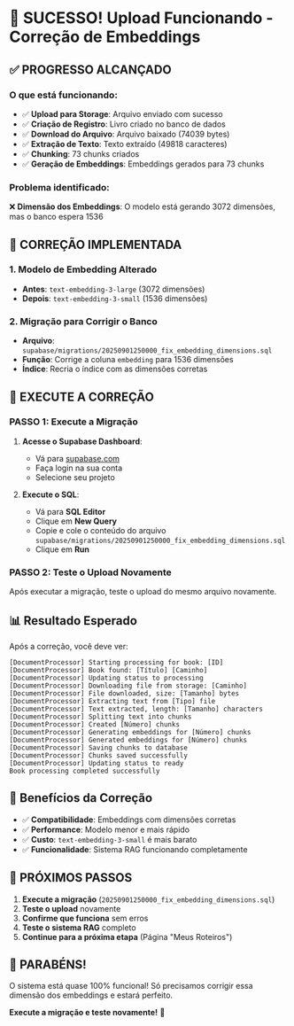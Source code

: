 # 🎉 SUCESSO! Upload Funcionando - Correção de Embeddings

## ✅ **PROGRESSO ALCANÇADO**

### **O que está funcionando:**
- ✅ **Upload para Storage**: Arquivo enviado com sucesso
- ✅ **Criação de Registro**: Livro criado no banco de dados
- ✅ **Download do Arquivo**: Arquivo baixado (74039 bytes)
- ✅ **Extração de Texto**: Texto extraído (49818 caracteres)
- ✅ **Chunking**: 73 chunks criados
- ✅ **Geração de Embeddings**: Embeddings gerados para 73 chunks

### **Problema identificado:**
❌ **Dimensão dos Embeddings**: O modelo está gerando 3072 dimensões, mas o banco espera 1536

## 🔧 **CORREÇÃO IMPLEMENTADA**

### **1. Modelo de Embedding Alterado**
- **Antes**: `text-embedding-3-large` (3072 dimensões)
- **Depois**: `text-embedding-3-small` (1536 dimensões)

### **2. Migração para Corrigir o Banco**
- **Arquivo**: `supabase/migrations/20250901250000_fix_embedding_dimensions.sql`
- **Função**: Corrige a coluna `embedding` para 1536 dimensões
- **Índice**: Recria o índice com as dimensões corretas

## 🚀 **EXECUTE A CORREÇÃO**

### **PASSO 1: Execute a Migração**

1. **Acesse o Supabase Dashboard**:
   - Vá para [supabase.com](https://supabase.com)
   - Faça login na sua conta
   - Selecione seu projeto

2. **Execute o SQL**:
   - Vá para **SQL Editor**
   - Clique em **New Query**
   - Copie e cole o conteúdo do arquivo `supabase/migrations/20250901250000_fix_embedding_dimensions.sql`
   - Clique em **Run**

### **PASSO 2: Teste o Upload Novamente**

Após executar a migração, teste o upload do mesmo arquivo novamente.

## 📊 **Resultado Esperado**

Após a correção, você deve ver:

```
[DocumentProcessor] Starting processing for book: [ID]
[DocumentProcessor] Book found: [Título] [Caminho]
[DocumentProcessor] Updating status to processing
[DocumentProcessor] Downloading file from storage: [Caminho]
[DocumentProcessor] File downloaded, size: [Tamanho] bytes
[DocumentProcessor] Extracting text from [Tipo] file
[DocumentProcessor] Text extracted, length: [Tamanho] characters
[DocumentProcessor] Splitting text into chunks
[DocumentProcessor] Created [Número] chunks
[DocumentProcessor] Generating embeddings for [Número] chunks
[DocumentProcessor] Generated embeddings for [Número] chunks
[DocumentProcessor] Saving chunks to database
[DocumentProcessor] Chunks saved successfully
[DocumentProcessor] Updating status to ready
Book processing completed successfully
```

## 🎯 **Benefícios da Correção**

- ✅ **Compatibilidade**: Embeddings com dimensões corretas
- ✅ **Performance**: Modelo menor e mais rápido
- ✅ **Custo**: `text-embedding-3-small` é mais barato
- ✅ **Funcionalidade**: Sistema RAG funcionando completamente

## 🚀 **PRÓXIMOS PASSOS**

1. **Execute a migração** (`20250901250000_fix_embedding_dimensions.sql`)
2. **Teste o upload** novamente
3. **Confirme que funciona** sem erros
4. **Teste o sistema RAG** completo
5. **Continue para a próxima etapa** (Página "Meus Roteiros")

## 🎉 **PARABÉNS!**

O sistema está quase 100% funcional! Só precisamos corrigir essa dimensão dos embeddings e estará perfeito.

**Execute a migração e teste novamente!** 🚀
